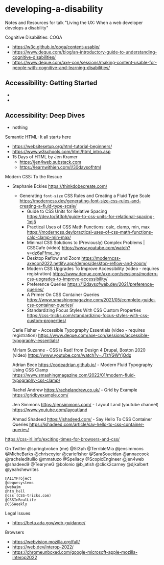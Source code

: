 # developing-a-disability
Notes and Resources for talk "Living the UX: When a web developer develops a disability"

Cognitive Disabilities: COGA
 - https://w3c.github.io/coga/content-usable/
 - https://www.deque.com/blog/an-introductory-guide-to-understanding-cognitive-disabilities/
 - https://www.deque.com/axe-con/sessions/making-content-usable-for-people-with-cognitive-and-learning-disabilities/

Accessibility: Getting Started
 -
 -
 -


Accessibility: Deep Dives
 -
 - nothing

Semantic HTML: It all starts here
 - https://websitesetup.org/html-tutorial-beginners/
 - https://www.w3schools.com/html/html_intro.asp
 - 15 Days of HTML by Jen Kramer
   - https://jen4web.substack.com
   - https://learnwithjen.com/l/30daysofhtml


Modern CSS: To the Rescue

 - Stephanie Eckles https://thinkdobecreate.com/
     - Generating `font-size` CSS Rules and Creating a Fluid Type Scale
            https://moderncss.dev/generating-font-size-css-rules-and-creating-a-fluid-type-scale/
        - Guide to CSS Units for Relative Spacing
            https://dev.to/5t3ph/guide-to-css-units-for-relational-spacing-1mj5
        - Practical Uses of CSS Math Functions: calc, clamp, min, max
            https://moderncss.dev/practical-uses-of-css-math-functions-calc-clamp-min-max/
        - Minimal CSS Solutions to (Previously) Complex Problems | CSSCafe (video)
            https://www.youtube.com/watch?v=dz6aFfme_hg
        - Desktop Reflow and Zoom
            https://moderncss-axecon2022.netlify.app/demos/desktop-reflow-and-zoom/
        - Modern CSS Upgrades To Improve Accessibility (video - requires registration)
            https://www.deque.com/axe-con/sessions/modern-css-upgrades-to-improve-accessibility/
        - Preference Queries
            https://12daysofweb.dev/2021/preference-queries/
        - A Primer On CSS Container Queries
            https://www.smashingmagazine.com/2021/05/complete-guide-css-container-queries/
        - Standardizing Focus Styles With CSS Custom Properties
         https://css-tricks.com/standardizing-focus-styles-with-css-custom-properties/


    Carie Fisher
        - Accessible Typography Essentials (video - requires registration)
            https://www.deque.com/axe-con/sessions/accessible-typography-essentials/

    Miriam Suzanne
        - CSS is Rad! from Design 4 Drupal, Boston 2020 (video)
            https://www.youtube.com/watch?v=JTzYGWYjQdg

    Adrian Bece https://codeadrian.github.io/
        - Modern Fluid Typography Using CSS Clamp
            https://www.smashingmagazine.com/2022/01/modern-fluid-typography-css-clamp/

    Rachel Andrew https://rachelandrew.co.uk/
        - Grid by Example
            https://gridbyexample.com/

    Jen Simmons https://jensimmons.com/
        - Layout Land (youtube channel)
            https://www.youtube.com/layoutland

    Ahmad Shadeed https://ishadeed.com/
        - Say Hello To CSS Container Queries
            https://ishadeed.com/article/say-hello-to-css-container-queries/



https://css-irl.info/exciting-times-for-browsers-and-css/


On Twitter
    @springbroken (me)
    @5t3ph
    @TerribleMia
    @jensimmons
    @MicheBarks
    @chriscoyier
    @cariefisher
    @SaraSoueidan
    @annaecook
    @racheleditullio
    @mmatuzo
    @Spellacy
    @ScopicEngineer
    @jen4web
    @shadeed9
    @TearyneG
    @bolonio
    @b_atish
    @click2carney
    @djkalbert
    @yeahshewrites


    @A11YProject
    @dequesystems
    @webaim
    @htm_hell
    @css (CSS-tricks.com)
    @CSSInRealLife
    @CSSWeekly

Legal Issues
 - https://beta.ada.gov/web-guidance/

Browsers
 - https://webvision.mozilla.org/full/
 - https://web.dev/interop-2022/
 - https://chromeunboxed.com/google-microsoft-apple-mozilla-interop2022
